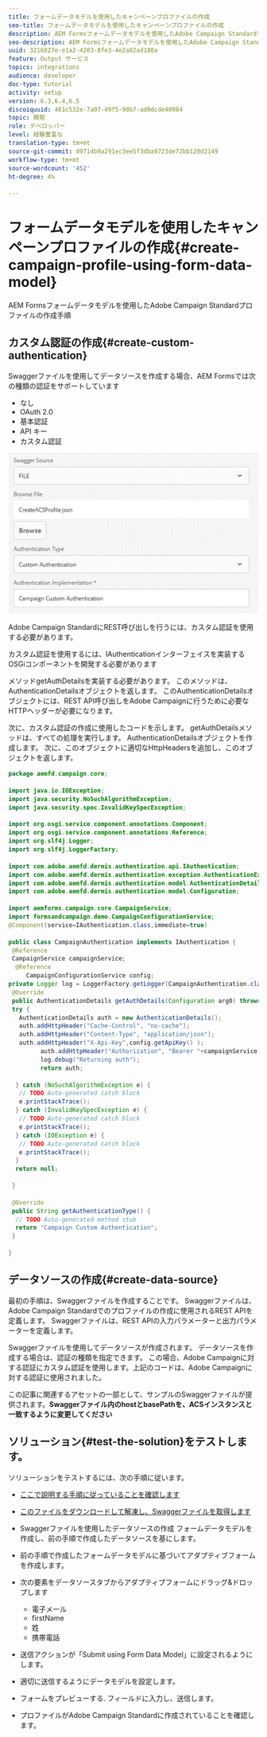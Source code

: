 ```yaml
---
title: フォームデータモデルを使用したキャンペーンプロファイルの作成
seo-title: フォームデータモデルを使用したキャンペーンプロファイルの作成
description: AEM Formsフォームデータモデルを使用したAdobe Campaign Standardプロファイルの作成手順
seo-description: AEM Formsフォームデータモデルを使用したAdobe Campaign Standardプロファイルの作成手順
uuid: 3216827e-e1a2-4203-8fe3-4e2a82ad180a
feature: Output サービス
topics: integrations
audience: developer
doc-type: tutorial
activity: setup
version: 6.3,6.4,6.5
discoiquuid: 461c532e-7a07-49f5-90b7-ad0dcde40984
topic: 開発
role: デベロッパー
level: 経験豊富な
translation-type: tm+mt
source-git-commit: d9714b9a291ec3ee5f3dba9723de72bb120d2149
workflow-type: tm+mt
source-wordcount: '452'
ht-degree: 4%

---
```



# フォームデータモデルを使用したキャンペーンプロファイルの作成{#create-campaign-profile-using-form-data-model}

AEM Formsフォームデータモデルを使用したAdobe Campaign Standardプロファイルの作成手順

## カスタム認証の作成{#create-custom-authentication}

Swaggerファイルを使用してデータソースを作成する場合、AEM Formsでは次の種類の認証をサポートしています

* なし
* OAuth 2.0
* 基本認証
* API キー
* カスタム認証

![campaignfdm](assets/campaignfdm.gif)

Adobe Campaign StandardにREST呼び出しを行うには、カスタム認証を使用する必要があります。

カスタム認証を使用するには、IAuthenticationインターフェイスを実装するOSGiコンポーネントを開発する必要があります

メソッドgetAuthDetailsを実装する必要があります。 このメソッドは、AuthenticationDetailsオブジェクトを返します。 このAuthenticationDetailsオブジェクトには、REST API呼び出しをAdobe Campaignに行うために必要なHTTPヘッダーが必要になります。

次に、カスタム認証の作成に使用したコードを示します。 getAuthDetailsメソッドは、すべての処理を実行します。 AuthenticationDetailsオブジェクトを作成します。 次に、このオブジェクトに適切なHttpHeadersを追加し、このオブジェクトを返します。

```java
package aemfd.campaign.core;

import java.io.IOException;
import java.security.NoSuchAlgorithmException;
import java.security.spec.InvalidKeySpecException;

import org.osgi.service.component.annotations.Component;
import org.osgi.service.component.annotations.Reference;
import org.slf4j.Logger;
import org.slf4j.LoggerFactory;

import com.adobe.aemfd.dermis.authentication.api.IAuthentication;
import com.adobe.aemfd.dermis.authentication.exception.AuthenticationException;
import com.adobe.aemfd.dermis.authentication.model.AuthenticationDetails;
import com.adobe.aemfd.dermis.authentication.model.Configuration;

import aemforms.campaign.core.CampaignService;
import formsandcampaign.demo.CampaignConfigurationService;
@Component(service=IAuthentication.class,immediate=true)

public class CampaignAuthentication implements IAuthentication {
 @Reference
 CampaignService campaignService;
  @Reference
     CampaignConfigurationService config;
private Logger log = LoggerFactory.getLogger(CampaignAuthentication.class);
 @Override
 public AuthenticationDetails getAuthDetails(Configuration arg0) throws AuthenticationException {
 try {
   AuthenticationDetails auth = new AuthenticationDetails();
   auth.addHttpHeader("Cache-Control", "no-cache");
   auth.addHttpHeader("Content-Type", "application/json");
   auth.addHttpHeader("X-Api-Key",config.getApiKey() );
         auth.addHttpHeader("Authorization", "Bearer "+campaignService.getAccessToken());
         log.debug("Returning auth");
         return auth;
   
  } catch (NoSuchAlgorithmException e) {
   // TODO Auto-generated catch block
   e.printStackTrace();
  } catch (InvalidKeySpecException e) {
   // TODO Auto-generated catch block
   e.printStackTrace();
  } catch (IOException e) {
   // TODO Auto-generated catch block
   e.printStackTrace();
  }
  return null;
  
 }

 @Override
 public String getAuthenticationType() {
  // TODO Auto-generated method stub
  return "Campaign Custom Authentication";
 }

}
```

## データソースの作成{#create-data-source}

最初の手順は、Swaggerファイルを作成することです。 Swaggerファイルは、Adobe Campaign Standardでのプロファイルの作成に使用されるREST APIを定義します。 Swaggerファイルは、REST APIの入力パラメーターと出力パラメーターを定義します。

Swaggerファイルを使用してデータソースが作成されます。 データソースを作成する場合は、認証の種類を指定できます。 この場合、Adobe Campaignに対する認証にカスタム認証を使用します。上記のコードは、Adobe Campaignに対する認証に使用されました。

この記事に関連するアセットの一部として、サンプルのSwaggerファイルが提供されます。**Swaggerファイル内のhostとbasePathを、ACSインスタンスと一致するように変更してください**

## ソリューション{#test-the-solution}をテストします。

ソリューションをテストするには、次の手順に従います。
* [ここで説明する手順に従っていることを確認します](aem-forms-with-campaign-standard-getting-started-tutorial.md)
* [このファイルをダウンロードして解凍し、Swaggerファイルを取得します](assets/create-acs-profile-swagger-file.zip)
* Swaggerファイルを使用したデータソースの作成
フォームデータモデルを作成し、前の手順で作成したデータソースを基にします。
* 前の手順で作成したフォームデータモデルに基づいてアダプティブフォームを作成します。
* 次の要素をデータソースタブからアダプティブフォームにドラッグ&amp;ドロップします

   * 電子メール
   * firstName
   * 姓
   * 携帯電話

* 送信アクションが「Submit using Form Data Model」に設定されるようにします。
* 適切に送信するようにデータモデルを設定します。
* フォームをプレビューする. フィールドに入力し、送信します。
* プロファイルがAdobe Campaign Standardに作成されていることを確認します。
